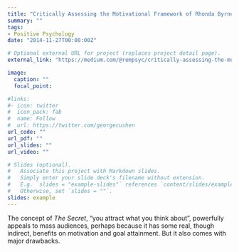 ```yaml
---
title: "Critically Assessing the Motivational Framework of Rhonda Byrne’s *The Secret*"
summary: ""
tags:
- Positive Psychology
date: "2014-11-27T00:00:00Z"

# Optional external URL for project (replaces project detail page).
external_link: "https://medium.com/@rempsyc/critically-assessing-the-motivational-framework-of-rhonda-byrnes-the-secret-bbd78d96127f"

image:
  caption: ""
  focal_point:

#links:
#- icon: twitter
#  icon_pack: fab
#  name: Follow
#  url: https://twitter.com/georgecushen
url_code: ""
url_pdf: ""
url_slides: ""
url_video: ""

# Slides (optional).
#   Associate this project with Markdown slides.
#   Simply enter your slide deck's filename without extension.
#   E.g. `slides = "example-slides"` references `content/slides/example-slides.md`.
#   Otherwise, set `slides = ""`.
slides: example
---
```


The concept of _The Secret_, “you attract what you think about”, powerfully appeals to mass audiences, perhaps because it has some real, though indirect, benefits on motivation and goal attainment. But it also comes with major drawbacks.
